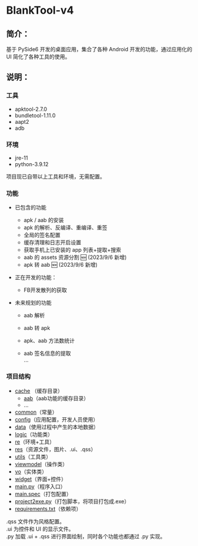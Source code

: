# BlankTool-v4

## 简介：
基于 PySide6 开发的桌面应用，集合了各种 Android 开发的功能，通过应用化的 UI 简化了各种工具的使用。


## 说明：

### 工具
- apktool-2.7.0
- bundletool-1.11.0
- aapt2
- adb
### 环境
- jre-11
- python-3.9.12

项目现已自带以上工具和环境，无需配置。
### 功能
- 已包含的功能
  - apk / aab 的安装
  - apk 的解析、反编译、重编译、重签
  - 全局的签名配置
  - 缓存清理和日志开启设置
  - 获取手机上已安装的 app 列表+提取+搜索
  - aab 的 assets 资源分割 :new: (2023/9/6 新增)
  - apk 转 aab :new: (2023/9/6 新增)

- 正在开发的功能：

  - FB开发散列的获取

- 未来规划的功能
  - aab 解析
  - aab 转 apk
  
  - apk、aab 方法数统计
  - aab 签名信息的提取\
...

### 项目结构
- [cache](./cache) （缓存目录）
  - [aab](./cache/aab)（aab功能的缓存目录）
  - ...
- [common](./common)（常量）
- [config](./config)（应用配置，开发人员使用）
- [data](./data)（使用过程中产生的本地数据）
- [logic](./logic)（功能类）
- [re](./re)（环境+工具）
- [res](./res)（资源文件，图片、.ui、.qss）
- [utils](./utils)（工具类）
- [viewmodel](./viewmodel)（操作类）
- [vo](./vo)（实体类）
- [widget](./widget)（界面+控件）
- [main.py](./main.py)（程序入口）
- [main.spec](./main.spec)（打包配置）
- [project2exe.py](./project2exe.py)（打包脚本，将项目打包成.exe）
- [requirements.txt](./requirements.txt)（依赖项）


.qss 文件作为风格配置。\
.ui 为控件和 UI 的显示文件。\
.py 加载 .ui + .qss 进行界面绘制，同时各个功能也都通过 .py 实现。




